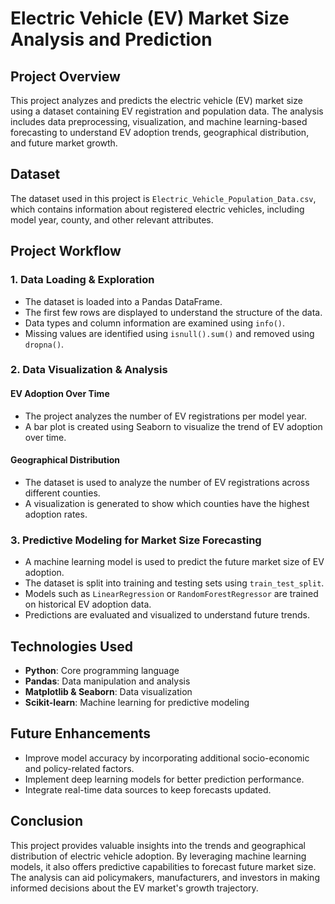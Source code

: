 # Electric Vehicle (EV) Market Size Analysis and Prediction

## Project Overview
This project analyzes and predicts the electric vehicle (EV) market size using a dataset containing EV registration and population data. The analysis includes data preprocessing, visualization, and machine learning-based forecasting to understand EV adoption trends, geographical distribution, and future market growth.

## Dataset
The dataset used in this project is `Electric_Vehicle_Population_Data.csv`, which contains information about registered electric vehicles, including model year, county, and other relevant attributes.

## Project Workflow
### 1. Data Loading & Exploration
- The dataset is loaded into a Pandas DataFrame.
- The first few rows are displayed to understand the structure of the data.
- Data types and column information are examined using `info()`.
- Missing values are identified using `isnull().sum()` and removed using `dropna()`.

### 2. Data Visualization & Analysis
#### EV Adoption Over Time
- The project analyzes the number of EV registrations per model year.
- A bar plot is created using Seaborn to visualize the trend of EV adoption over time.

#### Geographical Distribution
- The dataset is used to analyze the number of EV registrations across different counties.
- A visualization is generated to show which counties have the highest adoption rates.

### 3. Predictive Modeling for Market Size Forecasting
- A machine learning model is used to predict the future market size of EV adoption.
- The dataset is split into training and testing sets using `train_test_split`.
- Models such as `LinearRegression` or `RandomForestRegressor` are trained on historical EV adoption data.
- Predictions are evaluated and visualized to understand future trends.

## Technologies Used
- **Python**: Core programming language
- **Pandas**: Data manipulation and analysis
- **Matplotlib & Seaborn**: Data visualization
- **Scikit-learn**: Machine learning for predictive modeling

## Future Enhancements
- Improve model accuracy by incorporating additional socio-economic and policy-related factors.
- Implement deep learning models for better prediction performance.
- Integrate real-time data sources to keep forecasts updated.

## Conclusion
This project provides valuable insights into the trends and geographical distribution of electric vehicle adoption. By leveraging machine learning models, it also offers predictive capabilities to forecast future market size. The analysis can aid policymakers, manufacturers, and investors in making informed decisions about the EV market's growth trajectory.
